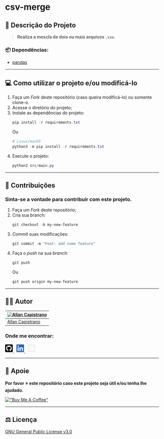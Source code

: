 # csv-merge

## 📖 Descrição do Projeto ##
> **Realiza a mescla de dois ou mais arquivos `.csv`.**

### 📦 Dependências: ###
- [pandas](https://pypi.org/project/pandas/)

------------

## 💻 Como utilizar o projeto e/ou modificá-lo ##

1. Faça um *Fork* deste repositório (caso queira modificá-lo) ou somente clone-o.
3. Acesse o diretório do projeto;
3. Instale as dependências do projeto:
   ```powershell
   pip install -r requirements.txt
   ```
   Ou
   ```powershell
   # Linux/macOS
   python3 -m pip install -r requirements.txt
   ```
4. Execute o projeto:
   ```powershell
   python3 src/main.py
   ```

------------

## 🤝 Contribuições ##

### Sinta-se a vontade para contribuir com este projeto. ###

1. Faça um *Fork* deste repositório;
2. Cria sua branch:
   ```powershell
   git checkout -b my-new-feature
   ```
3. *Commit* suas modificações:
   ```powershell
   git commit -m "Feat: add some feature"
   ```
4. Faça o *push* na sua *branch*:
   ```powershell
   git push
   ```
   Ou
   ```powershell
   git push origin my-new-feature
   ```

------------

## 👨‍💻 Autor ##

| [![Allan Capistrano](https://github.com/AllanCapistrano.png?size=100)](https://github.com/AllanCapistrano) |
| -----------------------------------------------------------------------------------------------------------|
| [Allan Capistrano](https://github.com/AllanCapistrano)                                                     |

<p>
    <h3>Onde me encontrar:</h3>
    <a href="https://github.com/AllanCapistrano">
        <img src="https://github.com/AllanCapistrano/AllanCapistrano/blob/master/assets/github-square-brands.png" alt="Github icon" width="5%">
    </a>
    &nbsp
    <a href="https://www.linkedin.com/in/allancapistrano/">
        <img src="https://github.com/AllanCapistrano/AllanCapistrano/blob/master/assets/linkedin-brands.png" alt="Linkedin icon" width="5%">
    </a> 
    &nbsp
    <a href="https://mail.google.com/mail/u/0/?view=cm&fs=1&tf=1&source=mailto&to=asantos@ecomp.uefs.br">
        <img src="https://github.com/AllanCapistrano/AllanCapistrano/blob/master/assets/envelope-square-solid.png" alt="Email icon" width="5%">
    </a>
</p>

------------

## 🙏 Apoie ##

**Por favor ⭐️ este repositório caso este projeto seja útil e/ou tenha lhe ajudado.**

[!["Buy Me A Coffee"](https://www.buymeacoffee.com/assets/img/custom_images/orange_img.png)](https://www.buymeacoffee.com/allancapistrano)

------------

## ⚖️ Licença ##
[GNU General Public License v3.0](./LICENSE)
